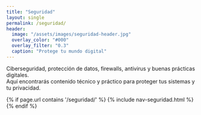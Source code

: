 ```yaml
---
title: "Seguridad"
layout: single
permalink: /seguridad/
header:
  image: "/assets/images/seguridad-header.jpg"
  overlay_color: "#000"
  overlay_filter: "0.3"
  caption: "Protege tu mundo digital"
---
```


Ciberseguridad, protección de datos, firewalls, antivirus y buenas prácticas digitales.  
Aquí encontrarás contenido técnico y práctico para proteger tus sistemas y tu privacidad.

{% if page.url contains '/seguridad/' %}
  {% include nav-seguridad.html %}
{% endif %}
